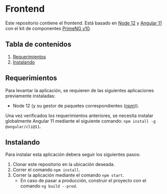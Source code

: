 # Frontend
Este repositorio contiene el frontend. Está basado en [Node 12](https://nodejs.org/) y [Angular
 11](https://angular.io/) con el kit de componentes [PrimeNG v10](https://www.primefaces.org/primeng/v10-lts/).

## Tabla de contenidos
1. [Requerimientos](#requerimientos)
2. [Instalando](#instalando)

## Requerimientos
Para levantar la aplicación, se requieren de las siguientes aplicaciones previamente instaladas:
- Node 12 (y su gestor de paquetes correspondientes ([npm](https://www.npmjs.com/))).

Una vez verificados los requerimientos anteriores, se necesita instalar globalmente Angular 11 mediante el siguiente comando:
`npm install -g @angular/cli@11`.

## Instalando
Para instalar esta aplicación debera seguir los siguientes pasos:
1. Clonar este repositorio en la ubicación deseada.
2. Correr el comando `npm install`.
3. Correr la aplicación mediante el comando `npm start`.
    - En caso de pasar a producción, construir el proyecto con el comando `ng build --prod`.
